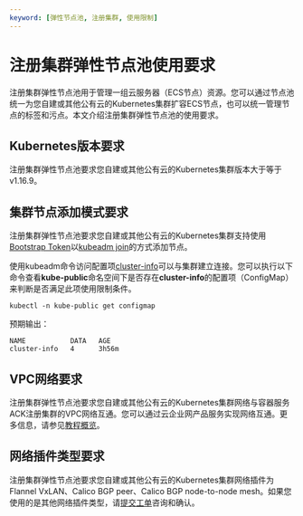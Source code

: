 ```yaml
---
keyword: [弹性节点池, 注册集群, 使用限制]
---
```


# 注册集群弹性节点池使用要求

注册集群弹性节点池用于管理一组云服务器（ECS节点）资源。您可以通过节点池统一为您自建或其他公有云的Kubernetes集群扩容ECS节点，也可以统一管理节点的标签和污点。本文介绍注册集群弹性节点池的使用要求。

## Kubernetes版本要求

注册集群弹性节点池要求您自建或其他公有云的Kubernetes集群版本大于等于v1.16.9。

## 集群节点添加模式要求

注册集群弹性节点池要求您自建或其他公有云的Kubernetes集群支持使用[Bootstrap Token](https://kubernetes.io/docs/reference/access-authn-authz/bootstrap-tokens/#bootstrap-tokens-overview)以[kubeadm join](https://kubernetes.io/docs/reference/setup-tools/kubeadm/kubeadm-join/)的方式添加节点。

使用kubeadm命令访问配置项[cluster-info](https://kubernetes.io/docs/reference/setup-tools/kubeadm/implementation-details/#create-the-public-cluster-info-configmap)可以与集群建立连接。您可以执行以下命令查看**kube-public**命名空间下是否存在**cluster-info**的配置项（ConfigMap）来判断是否满足此项使用限制条件。

```
kubectl -n kube-public get configmap
```

预期输出：

```
NAME           DATA   AGE
cluster-info   4      3h56m
```

## VPC网络要求

注册集群弹性节点池要求您自建或其他公有云的Kubernetes集群网络与容器服务ACK注册集群的VPC网络互通。您可以通过云企业网产品服务实现网络互通。更多信息，请参见[教程概览]()。

## 网络插件类型要求

注册集群弹性节点池要求您自建或其他公有云的Kubernetes集群网络插件为Flannel VxLAN、Calico BGP peer、Calico BGP node-to-node mesh。如果您使用的是其他网络插件类型，请[提交工单](https://workorder-intl.console.aliyun.com/console.htm)咨询和确认。

